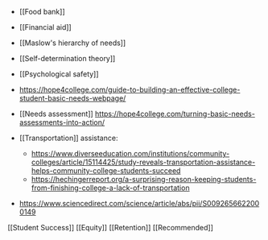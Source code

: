 - [[Food bank]]
- [[Financial aid]]
- [[Maslow's hierarchy of needs]]
- [[Self-determination theory]]
- [[Psychological safety]]

- https://hope4college.com/guide-to-building-an-effective-college-student-basic-needs-webpage/

- [[Needs assessment]] https://hope4college.com/turning-basic-needs-assessments-into-action/

- [[Transportation]] assistance:
	-  https://www.diverseeducation.com/institutions/community-colleges/article/15114425/study-reveals-transportation-assistance-helps-community-college-students-succeed
	-  https://hechingerreport.org/a-surprising-reason-keeping-students-from-finishing-college-a-lack-of-transportation

- https://www.sciencedirect.com/science/article/abs/pii/S0092656622000149

[[Student Success]] [[Equity]] [[Retention]] [[Recommended]]
